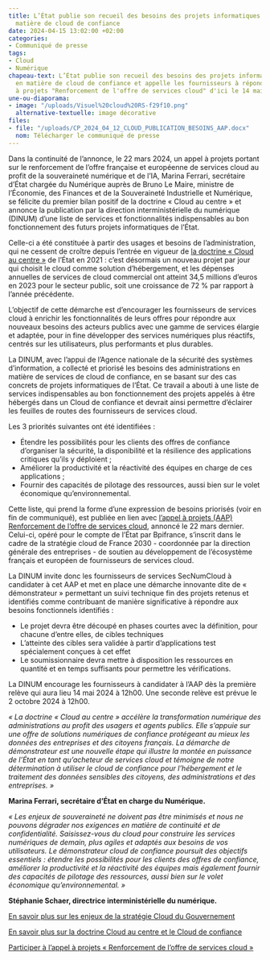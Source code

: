 ```yaml
---
title: L’État publie son recueil des besoins des projets informatiques publics en
  matière de cloud de confiance
date: 2024-04-15 13:02:00 +02:00
categories:
- Communiqué de presse
tags:
- Cloud
- Numérique
chapeau-text: L’État publie son recueil des besoins des projets informatiques publics
  en matière de cloud de confiance et appelle les fournisseurs à répondre à l'appel
  à projets "Renforcement de l'offre de services cloud" d'ici le 14 mai 2024.
une-ou-diaporama:
- image: "/uploads/Visuel%20cloud%20RS-f29f10.png"
  alternative-textuelle: image décorative
files:
- file: "/uploads/CP_2024_04_12_CLOUD_PUBLICATION_BESOINS_AAP.docx"
  nom: Télécharger le communiqué de presse
---
```


Dans la continuité de l’annonce, le 22 mars 2024, un appel à projets portant sur le renforcement de l’offre française et européenne de services cloud au profit de la souveraineté numérique et de l’IA, Marina Ferrari, secrétaire d’État chargée du Numérique auprès de Bruno Le Maire, ministre de l’Économie, des Finances et de la Souveraineté Industrielle et Numérique, se félicite du premier bilan positif de la doctrine « Cloud au centre » et annonce la publication par la direction interministérielle du numérique (DINUM) d’une liste de services et fonctionnalités indispensables au bon fonctionnement des futurs projets informatiques de l’État.

Celle-ci a été constituée à partir des usages et besoins de l’administration, qui ne cessent de croître depuis l’entrée en vigueur de [la doctrine « Cloud au centre »](https://www.numerique.gouv.fr/services/cloud/doctrine/) de l’État en 2021 : c’est désormais un nouveau projet par jour qui choisit le cloud comme solution d’hébergement, et les dépenses annuelles de services de cloud commercial ont atteint 34,5 millions d’euros en 2023 pour le secteur public, soit une croissance de 72 % par rapport à l’année précédente.

L’objectif de cette démarche est d’encourager les fournisseurs de services cloud à enrichir les fonctionnalités de leurs offres pour répondre aux nouveaux besoins des acteurs publics avec une gamme de services élargie et adaptée, pour in fine développer des services numériques plus réactifs, centrés sur les utilisateurs, plus performants et plus durables.

La DINUM, avec l’appui de l’Agence nationale de la sécurité des systèmes d’information, a collecté et priorisé les besoins des administrations en matière de services de cloud de confiance, en se basant sur des cas concrets de projets informatiques de l’État. Ce travail a abouti à une liste de services indispensables au bon fonctionnement des projets appelés à être hébergés dans un Cloud de confiance et devrait ainsi permettre d’éclairer les feuilles de routes des fournisseurs de services cloud.

Les 3 priorités suivantes ont été identifiées :
* Étendre les possibilités pour les clients des offres de confiance d’organiser la sécurité, la disponibilité et la résilience des applications critiques qu’ils y déploient ;
* Améliorer la productivité et la réactivité des équipes en charge de ces applications ;
* Fournir des capacités de pilotage des ressources, aussi bien sur le volet économique qu’environnemental.

Cette liste, qui prend la forme d’une expression de besoins priorisés (voir en fin de communiqué), est publiée en lien avec [l’appel à projets (AAP) Renforcement de l’offre de services cloud](https://www.bpifrance.fr/nos-appels-a-projets-concours/appel-a-projets-renforcement-de-loffre-de-services-cloud), annoncé le 22 mars dernier. Celui-ci, opéré pour le compte de l’État par Bpifrance, s’inscrit dans le cadre de la stratégie cloud de France 2030 - coordonnée par la direction générale des entreprises - de soutien au développement de l’écosystème français et européen de fournisseurs de services cloud.

La DINUM invite donc les fournisseurs de services SecNumCloud à candidater à cet AAP et met en place une démarche innovante dite de « démonstrateur » permettant un suivi technique fin des projets retenus et identifiés comme contribuant de manière significative à répondre aux besoins fonctionnels identifiés :
* Le projet devra être découpé en phases courtes avec la définition, pour chacune d’entre elles, de cibles techniques
* L’atteinte des cibles sera validée à partir d’applications test spécialement conçues à cet effet
* Le soumissionnaire devra mettre à disposition les ressources en quantité et en temps suffisants pour permettre les vérifications.

La DINUM encourage les fournisseurs à candidater à l’AAP dès la première relève qui aura lieu 14 mai 2024 à 12h00. Une seconde relève est prévue le 2 octobre 2024 à 12h00.

*« La doctrine « Cloud au centre » accélère la transformation numérique des administrations au profit des usagers et agents publics. Elle s’appuie sur une offre de solutions numériques de confiance protégeant au mieux les données des entreprises et des citoyens français. La démarche de démonstrateur est une nouvelle étape qui illustre la montée en puissance de l’État en tant qu’acheteur de services cloud et témoigne de notre détermination à utiliser le cloud de confiance pour l’hébergement et le traitement des données sensibles des citoyens, des administrations et des entreprises. »*

**Marina Ferrari, secrétaire d’État en charge du Numérique.**

*« Les enjeux de souveraineté ne doivent pas être minimisés et nous ne pouvons dégrader nos exigences en matière de continuité et de confidentialité. Saisissez-vous du cloud pour construire les services numériques de demain, plus agiles et adaptés aux besoins de vos utilisateurs. Le démonstrateur cloud de confiance poursuit des objectifs essentiels : étendre les possibilités pour les clients des offres de confiance, améliorer la productivité et la réactivité des équipes mais également fournir des capacités de pilotage des ressources, aussi bien sur le volet économique qu’environnemental. »* 

**Stéphanie Schaer, directrice interministérielle du numérique.**

[En savoir plus sur les enjeux de la stratégie Cloud du Gouvernement](https://www.economie.gouv.fr/securite-performance-souverainete-strategie-cloud#)

[En savoir plus sur la doctrine Cloud au centre et le Cloud de confiance](https://www.numerique.gouv.fr/services/cloud/)

[Participer à l’appel à projets « Renforcement de l’offre de services cloud »](https://www.bpifrance.fr/nos-appels-a-projets-concours/appel-a-projets-renforcement-de-loffre-de-services-cloud)
